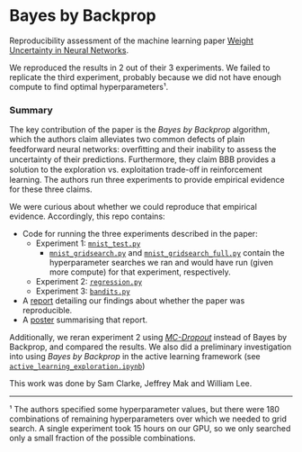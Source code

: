 # Bayes by Backprop
Reproducibility assessment of the machine learning paper [Weight Uncertainty in Neural Networks](https://arxiv.org/pdf/1505.05424.pdf).

We reproduced the results in 2 out of their 3 experiments. We failed to replicate the third experiment, probably because we did not have enough compute to find optimal hyperparameters¹.

### Summary
The key contribution of the paper is the *Bayes by Backprop* algorithm, which the authors claim alleviates two common defects of plain feedforward neural networks: overﬁtting and their inability to assess the uncertainty of their predictions. Furthermore, they claim BBB provides a solution to the exploration vs. exploitation trade-oﬀ in reinforcement learning. The authors run three experiments to provide empirical evidence for these three claims.

We were curious about whether we could reproduce that empirical evidence. Accordingly, this repo contains:
* Code for running the three experiments described in the paper:
  * Experiment 1: [`mnist_test.py`](https://github.com/samsarana/bayes-by-backprop/blob/master/code/mnist_test.py)
    * [`mnist_gridsearch.py`](https://github.com/samsarana/bayes-by-backprop/blob/master/code/mnist_gridsearch.py) and [`mnist_gridsearch_full.py`](https://github.com/samsarana/bayes-by-backprop/blob/master/code/mnist_gridsearch_full.py) contain the hyperparameter searches we ran and would have run (given more compute) for that experiment, respectively.
  * Experiment 2: [`regression.py`](https://github.com/samsarana/bayes-by-backprop/blob/master/code/regression.py)
  * Experiment 3: [`bandits.py`](https://github.com/samsarana/bayes-by-backprop/blob/master/code/bandits.py)
* A [report](https://github.com/samsarana/bayes-by-backprop/blob/master/report.pdf) detailing our findings about whether the paper was reproducible.
* A [poster](https://github.com/samsarana/bayes-by-backprop/blob/master/poster.pdf) summarising that report.

Additionally, we reran experiment 2 using [*MC-Dropout*](https://arxiv.org/pdf/1506.02142.pdf) instead of Bayes by Backprop, and compared the results. We also did a preliminary investigation into using *Bayes by Backprop* in the active learning framework (see [`active_learning_exploration.ipynb`](https://github.com/samsarana/bayes-by-backprop/blob/master/code/active_learning_exploration.ipynb))

This work was done by Sam Clarke, Jeffrey Mak and William Lee.

---
¹ The authors specified some hyperparameter values, but there were 180 combinations of remaining hyperparameters over which we needed to grid search. A single experiment took 15 hours on our GPU, so we only searched only a small fraction of the possible combinations.
